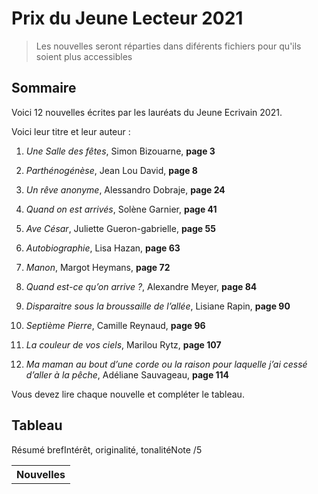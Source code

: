 # Prix du Jeune Lecteur 2021

> Les nouvelles seront réparties dans diférents fichiers pour qu'ils soient plus accessibles

## Sommaire

Voici 12 nouvelles écrites par les lauréats du Jeune Ecrivain 2021.

Voici leur titre et leur auteur :

1. *Une Salle des fêtes*, Simon Bizouarne, __page 3__

2. *Parthénogénèse*, Jean Lou David, __page 8__

3. *Un rêve anonyme*, Alessandro Dobraje, __page 24__

4. *Quand on est arrivés*, Solène Garnier, __page 41__

5. *Ave César*, Juliette Gueron-gabrielle, __page 55__

6. *Autobiographie*, Lisa Hazan, __page 63__

7. *Manon*, Margot Heymans, __page 72__

8. *Quand est-ce qu’on arrive ?*, Alexandre Meyer, __page 84__

9. *Disparaitre sous la broussaille de l’allée*, Lisiane Rapin, __page 90__

10. *Septième Pierre*, Camille Reynaud, __page 96__

11. *La couleur de vos ciels*, Marilou Rytz, __page 107__

12. *Ma maman au bout d’une corde ou la raison pour laquelle j’ai cessé d’aller à la pêche*, Adéliane Sauvageau, __page 114__

Vous devez lire chaque nouvelle et compléter le tableau.

## Tableau

<table>
	<tl>
		<th>Nouvelles</th>
		</th>Résumé bref</th>
		</th>Intérêt, originalité, tonalité</th>
		</th>Note /5</th>
	</tl>
</table>
<!--	----------|-------------|------------------------------------------|
	1         |             |                                          |
	2         |             |                                          |
	3         |             |                                          |
	4         |             |                                          |
	5         |             |                                          |
	6         |             |                                          |
	7         |             |                                          |
	8         |             |                                          |
	9         |             |                                          |
	10        |             |                                          |
	11        |             |                                          |
	12        |             |                                          |
-->

